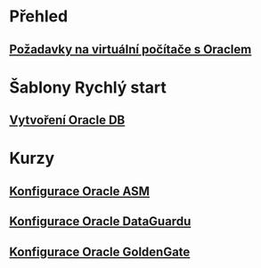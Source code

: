 # Přehled
## [Požadavky na virtuální počítače s Oraclem](oracle-considerations.md)
# Šablony Rychlý start
## [Vytvoření Oracle DB](oracle-database-quick-create.md)
# Kurzy
## [Konfigurace Oracle ASM](configure-oracle-asm.md)
## [Konfigurace Oracle DataGuardu](configuring-oracle-dataguard.md)
## [Konfigurace Oracle GoldenGate](configure-oracle-golden-gate.md)

